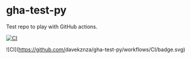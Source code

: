 # gha-test-py
Test repo to play with GitHub actions.

[![CI](https://github.com/davekznza/gha-test-py/actions/workflows/ci.yml/badge.svg)](https://github.com/davekznza/gha-test-py/actions/workflows/ci.yml)

![CI](<https://github.com/>davekznza/gha-test-py/workflows/CI/badge.svg)

